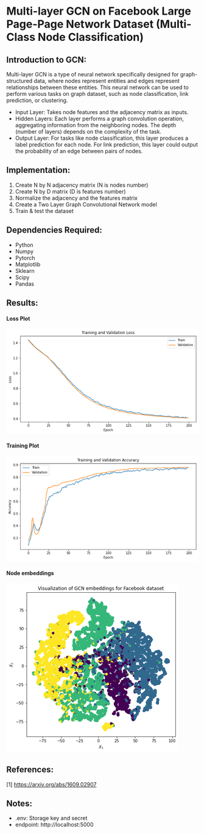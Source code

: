 # Multi-layer GCN on Facebook Large Page-Page Network Dataset (Multi-Class Node Classification)

## Introduction to GCN:
Multi-layer GCN is a type of neural network specifically designed for graph-structured data, where nodes represent entities and edges represent relationships between these entities. This neural network can be used to perform various tasks on graph dataset, such as node classification, link prediction, or clustering.
- Input Layer: Takes node features and the adjacency matrix as inputs.
- Hidden Layers: Each layer performs a graph convolution operation, aggregating information from the neighboring nodes. The depth (number of layers) depends on the complexity of the task.
- Output Layer: For tasks like node classification, this layer produces a label prediction for each node. For link prediction, this layer could output the probability of an edge between pairs of nodes.

## Implementation:
1. Create N by N adjacency matrix (N is nodes number)
2. Create N by D matrix (D is features number)
3. Normalize the adjacency and the features matrix
4. Create a Two Layer Graph Convolutional Network model
5. Train & test the dataset

## Dependencies Required:
- Python
- Numpy
- Pytorch
- Matplotlib
- Sklearn
- Scipy
- Pandas

## Results:
#### Loss Plot
![GCN](./data/Loss.png)
#### Training Plot
![GCN](./data/Accuracy.png)
#### Node embeddings
![GCN](./data/Embedding.png)

## References:
[1] https://arxiv.org/abs/1609.02907

## Notes:
- .env: Storage key and secret
- endpoint: http://localhost:5000
